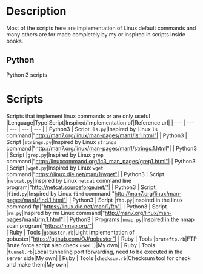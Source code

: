 # Description
Most of the scripts here are implementation of Linux default commands and
many others are for made completely by my or inspired in scripts inside books.
## Python
Python 3 scripts
# Scripts
Scripts  that implement linux commands or are only useful
|Lenguage|Type|Script|Inspired/Implementation of|Reference url|
| --- | --- | --- | --- | --- |
| Python3 | Script |`ls.py`|Inspired by Linux `ls` command|"http://man7.org/linux/man-pages/man1/ls.1.html"|
| Python3 | Script |`strings.py`|Inspired by Linux `strings` command|"http://man7.org/linux/man-pages/man1/strings.1.html"|
| Python3 | Script |`grep.py`|Inspired by Linux `grep` command|"http://linuxcommand.org/lc3_man_pages/grep1.html"|
| Python3 | Script |`wget.py`|Inspired by Linux `wget` command|"https://linux.die.net/man/1/wget"|
| Python3 | Script |`netcat.py`|Inspired by Linux `netcat` command line program|"http://netcat.sourceforge.net/"|
| Python3 | Script |`find.py`|Inspired by Linux `find` command|"http://man7.org/linux/man-pages/man1/find.1.html"|
| Python3 | Script |`ftp.py`|Inspired in the linux command ftp|"https://linux.die.net/man/1/ftp"|
| Python3 | Script |`rm.py`|Inspired by rm Linux command|"http://man7.org/linux/man-pages/man1/rm.1.html"|
| Python3 | Programs |`nmap.py`|Inspired in the nmap scan program|"https://nmap.org/"|   
| Ruby | Tools |`gobuster.rb`|Light implementation of gobuster|"https://github.com/OJ/gobuster"|
| Ruby | Tools |`bruteftp.rb`|FTP Brute force script also check `user:)`|My own|
| Ruby | Tools |`tunnel.rb`|Local tunneling port forwarding, need to be executed in the server side|My own|
| Ruby | Tools |`checksum.rb`|Checksum tool for check and make them|My own|

